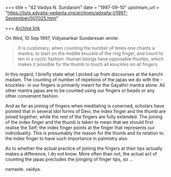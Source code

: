+++
title = "42 Vaidya N. Sundaram"
date = "1997-09-10"
upstream_url = "https://lists.advaita-vedanta.org/archives/advaita-l/1997-September/007025.html"

+++
[Archive link](https://lists.advaita-vedanta.org/archives/advaita-l/1997-September/007025.html)

On Wed, 10 Sep 1997, Vidyasankar Sundaresan wrote:

> It is customary, when counting the number of times one chants a mantra,
> to start on the middle knuckle of the ring finger, and count to ten in a
> cyclic fashion. Human beings have opposable thumbs, which makes it
> possible for the thumb to touch all knuckles on all fingers.

In this regard, I briefly state what I picked up from discourses at the
kanchi madam.
 The counting of number of repetions of the japas we do with the
-knuckles- in our fingers is primarily meant for the Gayathri mantra
alone. All other mantra japas are to be counted using our fingers or beads
or any other convenient fashion.

 And as far as joining of fingers when meditating is conerned, scholars
have pointed that in several idol forms of Devi, the index finger and the
thumb are joined together, while the rest of the fingers are fully
extended. The joining of the index finger and the thumb is taken to mean
that we should first realise the Self; the index finger points at the
finger that represents our individuality. This is presumably the reason
for the thumb and its relation to the index finger to have such importance
in palmistry also.

 As to whether the actual practice of joining the fingers at their tips
actually makes a difference, I do not know. More often than not, the
actual act of counting the japas precludes the joinging of finger tips,
so ...

namaste.
vaidya.

